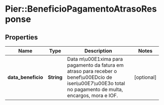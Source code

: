 # Pier::BeneficioPagamentoAtrasoResponse

## Properties
Name | Type | Description | Notes
------------ | ------------- | ------------- | -------------
**data_beneficio** | **String** | Data m\u00E1xima para pagamento da fatura em atraso para receber o benef\u00EDcio de isen\u00E7\u00E3o total no pagamento de multa, encargos, mora e IOF. | [optional] 


